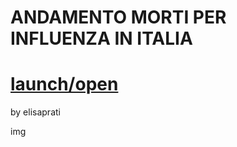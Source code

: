 # ANDAMENTO MORTI PER INFLUENZA IN ITALIA <br>  
# [launch/open](https://github.com/dsii-2018-unirsm) <br> 

by elisaprati <br> 


img <br> 






